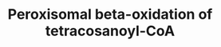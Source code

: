 ---
annotations:
- id: PW:0000738
  parent: classic metabolic pathway
  type: Pathway Ontology
  value: fatty acid beta degradation pathway
authors:
- Mkutmon
- MaintBot
description: ''
last-edited: 2019-09-17
organisms:
- Bos taurus
redirect_from:
- /index.php/Pathway:WP3146
- /instance/WP3146
- /instance/WP3146_rr107060
revision: r107060
schema-jsonld:
- '@context': https://schema.org/
  '@id': https://wikipathways.github.io/pathways/WP3146.html
  '@type': Dataset
  creator:
    '@type': Organization
    name: WikiPathways
  description: ''
  keywords:
  - 3-hydroxytetracosanoyl-CoA
  - 3-ketotetracosanoyl-CoA
  - ACAA1
  - ACOX1
  - CoA-SH
  - H2O
  - H2O2
  - HSD17B4
  - NAD+
  - NADH
  - O2
  - SCP2
  - acetyl-CoA
  - docosanoyl-CoA
  - tetracosanoyl-CoA
  license: CC0
  name: Peroxisomal beta-oxidation of tetracosanoyl-CoA
seo: CreativeWork
title: Peroxisomal beta-oxidation of tetracosanoyl-CoA
wpid: WP3146
---